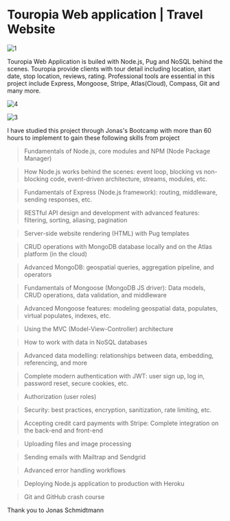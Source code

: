 # Touropia Web application | Travel Website

![1](https://user-images.githubusercontent.com/74609915/135212374-07c0b56d-eefa-4b32-8932-38e87a86528d.PNG)



Touropia Web Application is builed with Node.js, Pug and NoSQL behind the scenes. Touropia provide clients with tour detail including location, start date, stop location, 
reviews, rating. Professional tools are essential in this project include Express, Mongoose, Stripe, Atlas(Cloud), Compass, Git and many more. 


![4](https://user-images.githubusercontent.com/74609915/135212512-1101b054-bd49-49d2-b0ce-fe65803807f7.PNG)

![3](https://user-images.githubusercontent.com/74609915/135212552-fa6e8a4a-a3ef-42db-9d8c-2327805e5b12.PNG)



I have studied this project through Jonas's Bootcamp with more than 60 hours to implement to gain these following skills from project 

>Fundamentals of Node.js, core modules and NPM (Node Package Manager)

>How Node.js works behind the scenes: event loop, blocking vs non-blocking code, event-driven architecture, streams, modules, etc.

>Fundamentals of Express (Node.js framework): routing, middleware, sending responses, etc.

>RESTful API design and development with advanced features: filtering, sorting, aliasing, pagination

>Server-side website rendering (HTML) with Pug templates

>CRUD operations with MongoDB database locally and on the Atlas platform (in the cloud)

>Advanced MongoDB: geospatial queries, aggregation pipeline, and operators

>Fundamentals of Mongoose (MongoDB JS driver): Data models, CRUD operations, data validation, and middleware

>Advanced Mongoose features: modeling geospatial data, populates, virtual populates, indexes, etc.

>Using the MVC (Model-View-Controller) architecture

>How to work with data in NoSQL databases

>Advanced data modelling: relationships between data, embedding, referencing, and more

>Complete modern authentication with JWT: user sign up, log in, password reset, secure cookies, etc.

>Authorization (user roles)

>Security: best practices, encryption, sanitization, rate limiting, etc.

>Accepting credit card payments with Stripe: Complete integration on the back-end and front-end

>Uploading files and image processing

>Sending emails with Mailtrap and Sendgrid

>Advanced error handling workflows

>Deploying Node.js application to production with Heroku

>Git and GitHub crash course


Thank you to Jonas Schmidtmann

